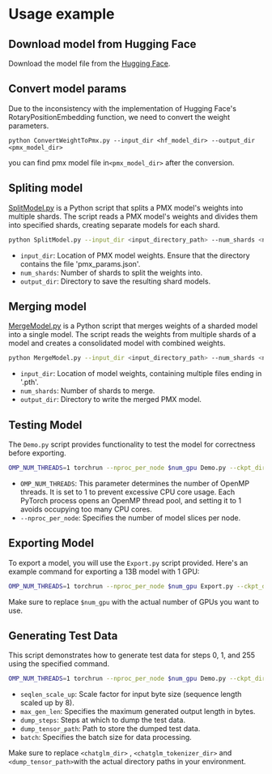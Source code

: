 # Usage example

## Download model from Hugging Face

Download the model file from the [Hugging Face](https://huggingface.co/THUDM/chatglm-6b).

## Convert model params

Due to the inconsistency with the implementation of Hugging Face's RotaryPositionEmbedding function, we need to convert the weight parameters.

```
python ConvertWeightToPmx.py --input_dir <hf_model_dir> --output_dir <pmx_model_dir>
```

you can find pmx model file in`<pmx_model_dir>` after the conversion.

## Spliting model

[SplitModel.py](https://github.com/openppl-public/ppl.pmx/blob/master/model_zoo/chatglm/modeling/SplitModel.py) is a Python script that splits a PMX model's weights into multiple shards. The script reads a PMX model's weights and divides them into specified shards, creating separate models for each shard.

```bash
python SplitModel.py --input_dir <input_directory_path> --num_shards <number_of_shards> --output_dir <output_directory_path>
```

- `input_dir`: Location of PMX model weights. Ensure that the directory contains the file 'pmx_params.json'.
- `num_shards`: Number of shards to split the weights into.
- `output_dir`: Directory to save the resulting shard models.

## Merging model

[MergeModel.py](https://github.com/openppl-public/ppl.pmx/blob/master/model_zoo/chatglm/modeling/MergeModel.py) is a Python script that merges weights of a sharded model into a single model. The script reads the weights from multiple shards of a model and creates a consolidated model with combined weights.

```bash
python MergeModel.py --input_dir <input_directory_path> --num_shards <number_of_shards> --output_dir <output_directory_path>
```

- `input_dir`: Location of model weights, containing multiple files ending in '.pth'.
- `num_shards`: Number of shards to merge.
- `output_dir`: Directory to write the merged PMX model.

## Testing Model

The `Demo.py` script provides functionality to test the model for correctness before exporting.

```bash
OMP_NUM_THREADS=1 torchrun --nproc_per_node $num_gpu Demo.py --ckpt_dir <chatglm_dir> --tokenizer_path <chatglm_tokenizer_dir>/tokenizer.model --fused_qkv 1 --fused_kvcache 1 --quantized_cache 1 --dynamic_batching 1
```

- `OMP_NUM_THREADS`: This parameter determines the number of OpenMP threads. It is set to 1 to prevent excessive CPU core usage. Each PyTorch process opens an OpenMP thread pool, and setting it to 1 avoids occupying too many CPU cores.
- `--nproc_per_node`: Specifies the number of model slices per node.

## Exporting Model

To export a model, you will use the `Export.py` script provided. Here's an example command for exporting a 13B model with 1 GPU:

```bash
OMP_NUM_THREADS=1 torchrun --nproc_per_node $num_gpu Export.py --ckpt_dir <chatglm_dir> --tokenizer_path <chatglm_tokenizer_dir>/tokenizer.model --fused_qkv 1 --fused_kvcache 1 --quantized_cache 1 --dynamic_batching 1 --export_path <export_dir>
```

Make sure to replace `$num_gpu` with the actual number of GPUs you want to use.

## Generating Test Data

This script demonstrates how to generate test data for steps 0, 1, and 255 using the specified command.

```bash
OMP_NUM_THREADS=1 torchrun --nproc_per_node $num_gpu Demo.py --ckpt_dir <chatglm_dir> --tokenizer_path <chatglm_tokenizer_dir>/tokenizer.model --fused_qkv 1 --fused_kvcache 1 --quantized_cache 1 --dynamic_batching 1 --seqlen_scale_up 1 --max_gen_len 256 --dump_steps 0,1,255 --dump_tensor_path <dump_dir>  --batch 1
```

- `seqlen_scale_up`: Scale factor for input byte size (sequence length scaled up by 8).
- `max_gen_len`: Specifies the maximum generated output length in bytes.
- `dump_steps`: Steps at which to dump the test data.
- `dump_tensor_path`: Path to store the dumped test data.
- `batch`: Specifies the batch size for data processing.

Make sure to replace `<chatglm_dir>` , `<chatglm_tokenizer_dir>` and `<dump_tensor_path>`with the actual directory paths in your environment.